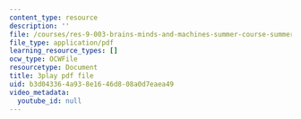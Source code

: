 ```yaml
---
content_type: resource
description: ''
file: /courses/res-9-003-brains-minds-and-machines-summer-course-summer-2015/b3d043364a938e1646d808a0d7eaea49_qTVDxXBK5A.pdf
file_type: application/pdf
learning_resource_types: []
ocw_type: OCWFile
resourcetype: Document
title: 3play pdf file
uid: b3d04336-4a93-8e16-46d8-08a0d7eaea49
video_metadata:
  youtube_id: null
---
```

